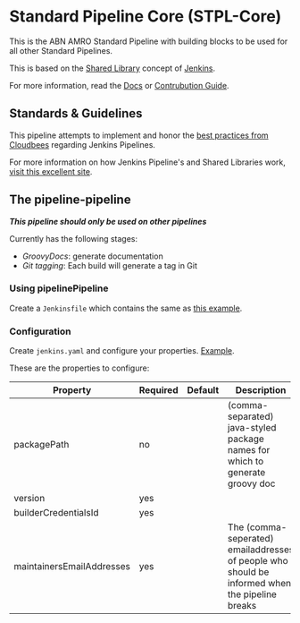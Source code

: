 # Standard Pipeline Core (STPL-Core)


This is the ABN AMRO Standard Pipeline with building blocks to be used for all other Standard Pipelines.

This is based on the [Shared Library](https://jenkins.io/doc/book/pipeline/shared-libraries/) concept of [Jenkins](http://jenkins.io).

For more information, read the [Docs](docs/) or [Contrubution Guide](docs/innersourcing/CONTRIBUTING.md).


## Standards & Guidelines

This pipeline attempts to implement and honor the [best practices from Cloudbees](JENKINS_PIPELINE_BEST_PRACTICES,md) regarding Jenkins Pipelines.

For more information on how Jenkins Pipeline's and Shared Libraries work, [visit this excellent site](https://joostvdg.github.io/).


## The pipeline-pipeline

___This pipeline should only be used on other pipelines___

Currently has the following stages:

- _GroovyDocs_: generate documentation
- _Git tagging_: Each build will generate a tag in Git

### Using pipelinePipeline

Create a `Jenkinsfile` which contains the same as [this example](Jenkinsfile).

### Configuration

Create `jenkins.yaml` and configure your properties. [Example](jenkins.yaml).

These are the properties to configure:

|Property|Required|Default|Description|
|---|---|---|---|
|packagePath|no||(comma-separated) java-styled package names for which to generate groovy doc|
|version|yes|||
|builderCredentialsId|yes|||
|maintainersEmailAddresses|yes||The (comma-seperated) emailaddresses of people who should be informed when the pipeline breaks|